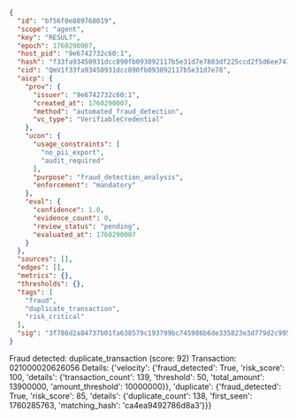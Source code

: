 ```json
{
  "id": "bf56f0e889768019",
  "scope": "agent",
  "key": "RESULT",
  "epoch": 1760290007,
  "host_pid": "9e6742732c60:1",
  "hash": "f33fa93450931dcc890fb093092117b5e31d7e7803df225ccd2f5d6ee74194eb",
  "cid": "QmV1f33fa93450931dcc890fb093092117b5e31d7e78",
  "aicp": {
    "prov": {
      "issuer": "9e6742732c60:1",
      "created_at": 1760290007,
      "method": "automated_fraud_detection",
      "vc_type": "VerifiableCredential"
    },
    "ucon": {
      "usage_constraints": [
        "no_pii_export",
        "audit_required"
      ],
      "purpose": "fraud_detection_analysis",
      "enforcement": "mandatory"
    },
    "eval": {
      "confidence": 1.0,
      "evidence_count": 0,
      "review_status": "pending",
      "evaluated_at": 1760290007
    }
  },
  "sources": [],
  "edges": [],
  "metrics": {},
  "thresholds": {},
  "tags": [
    "fraud",
    "duplicate_transaction",
    "risk_critical"
  ],
  "sig": "3f786d2a84737b01fa638579c193799bc745986b6de335823e3d779d2c995ba6"
}
```

Fraud detected: duplicate_transaction (score: 92)
Transaction: 021000020626056
Details: {'velocity': {'fraud_detected': True, 'risk_score': 100, 'details': {'transaction_count': 139, 'threshold': 50, 'total_amount': 13900000, 'amount_threshold': 10000000}}, 'duplicate': {'fraud_detected': True, 'risk_score': 85, 'details': {'duplicate_count': 138, 'first_seen': 1760285763, 'matching_hash': 'ca4ea9492786d8a3'}}}